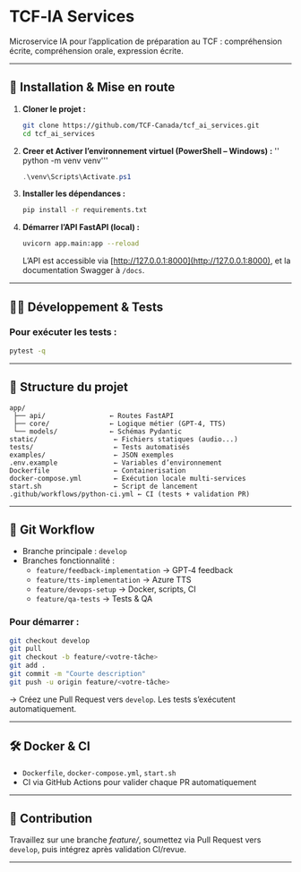 # TCF‑IA Services

Microservice IA pour l’application de préparation au TCF : compréhension écrite, compréhension orale, expression écrite.

---

## 🚀 Installation & Mise en route

1. **Cloner le projet :**
   ```bash
   git clone https://github.com/TCF‑Canada/tcf_ai_services.git
   cd tcf_ai_services
   ```

2. **Creer et Activer l’environnement virtuel (PowerShell – Windows) :**
   '' python -m venv venv'''
   ```powershell
   .\venv\Scripts\Activate.ps1
   ```

3. **Installer les dépendances :**
   ```bash
   pip install -r requirements.txt
   ```

4. **Démarrer l’API FastAPI (local) :**
   ```bash
   uvicorn app.main:app --reload
   ```
   L’API est accessible via [http://127.0.0.1:8000](http://127.0.0.1:8000), et la documentation Swagger à `/docs`.

---

## 🧑‍💻 Développement & Tests


### Pour exécuter les tests :
```bash
pytest -q
```

---

## 📂 Structure du projet

```
app/
 ├── api/                ← Routes FastAPI
 ├── core/               ← Logique métier (GPT‑4, TTS)
 └── models/             ← Schémas Pydantic
static/                   ← Fichiers statiques (audio...)
tests/                    ← Tests automatisés
examples/                 ← JSON exemples
.env.example              ← Variables d’environnement
Dockerfile                ← Containerisation
docker-compose.yml        ← Exécution locale multi‑services
start.sh                  ← Script de lancement
.github/workflows/python‑ci.yml ← CI (tests + validation PR)
```

---

## 🔁 Git Workflow

- Branche principale : `develop`
- Branches fonctionnalité :
  - `feature/feedback-implementation` → GPT‑4 feedback
  - `feature/tts-implementation` → Azure TTS
  - `feature/devops-setup` → Docker, scripts, CI
  - `feature/qa-tests` → Tests & QA

### Pour démarrer :
```bash
git checkout develop
git pull
git checkout -b feature/<votre-tâche>
git add .
git commit -m "Courte description"
git push -u origin feature/<votre-tâche>
```

→ Créez une Pull Request vers `develop`. Les tests s’exécutent automatiquement.

---





## 🛠️ Docker & CI

- `Dockerfile`, `docker-compose.yml`, `start.sh`
- CI via GitHub Actions pour valider chaque PR automatiquement

---

## 📝 Contribution

Travaillez sur une branche *feature/*, soumettez via Pull Request vers `develop`, puis intégrez après validation CI/revue.

---


